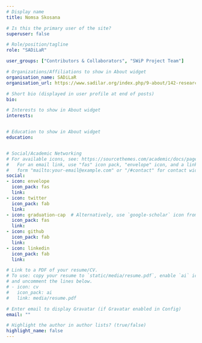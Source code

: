 ```yaml
---
# Display name
title: Nomsa Skosana

# Is this the primary user of the site?
superuser: false

# Role/position/tagline
role: "SADiLaR"

user_groups: ["Contributors & Collaborators", "SWiP Project Team"]

# Organizations/Affiliations to show in About widget
organisation_name: SADiLaR
organisation_url: https://www.sadilar.org/index.php/9-about/142-researcher-isindebele

# Short bio (displayed in user profile at end of posts)
bio: 

# Interests to show in About widget
interests:


# Education to show in About widget
education:


# Social/Academic Networking
# For available icons, see: https://sourcethemes.com/academic/docs/page-builder/#icons
#   For an email link, use "fas" icon pack, "envelope" icon, and a link in the
#   form "mailto:your-email@example.com" or "/#contact" for contact widget.
social:
- icon: envelope
  icon_pack: fas
  link: 
- icon: twitter
  icon_pack: fab
  link: 
- icon: graduation-cap  # Alternatively, use `google-scholar` icon from `ai` icon pack
  icon_pack: fas
  link: 
- icon: github
  icon_pack: fab
  link: 
- icon: linkedin
  icon_pack: fab
  link: 

# Link to a PDF of your resume/CV.
# To use: copy your resume to `static/media/resume.pdf`, enable `ai` icons in `params.toml`, 
# and uncomment the lines below.
# - icon: cv
#   icon_pack: ai
#   link: media/resume.pdf

# Enter email to display Gravatar (if Gravatar enabled in Config)
email: ""

# Highlight the author in author lists? (true/false)
highlight_name: false
---
```



